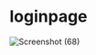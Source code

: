 # loginpage





![Screenshot (68)](https://user-images.githubusercontent.com/107849323/175025730-d067f50e-a8d7-430b-b8cf-4367a8d9914c.png)
